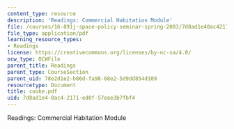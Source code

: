 ```yaml
---
content_type: resource
description: 'Readings: Commercial Habitation Module'
file: /courses/16-891j-space-policy-seminar-spring-2003/7d8ad1e40ac42171ed0f57eae3b7fbf4_cooke.pdf
file_type: application/pdf
learning_resource_types:
- Readings
license: https://creativecommons.org/licenses/by-nc-sa/4.0/
ocw_type: OCWFile
parent_title: Readings
parent_type: CourseSection
parent_uid: 78e2d1e2-b86d-fa98-68e2-5d9dd854d109
resourcetype: Document
title: cooke.pdf
uid: 7d8ad1e4-0ac4-2171-ed0f-57eae3b7fbf4
---
```

Readings: Commercial Habitation Module